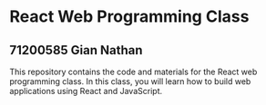 # React Web Programming Class

## 71200585 Gian Nathan

This repository contains the code and materials for the React web programming class. In this class, you will learn how to build web applications using React and JavaScript.
